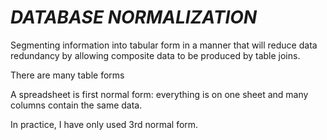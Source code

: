 ***DATABASE NORMALIZATION***
============================

Segmenting information into tabular form in a manner that will reduce data redundancy by allowing composite data to be produced by table joins.

There are many table forms

A spreadsheet is first normal form:  everything is on one sheet and many columns contain the same data.

In practice, I have only used 3rd normal form.